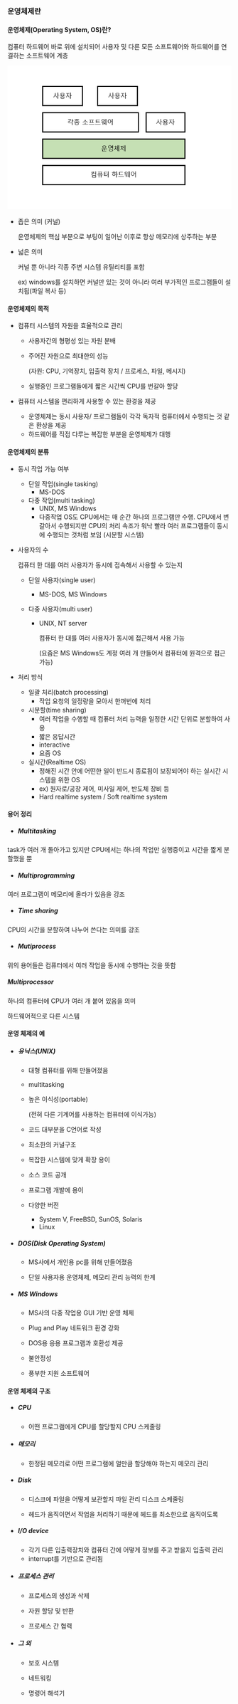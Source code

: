 ### 운영체제란



#### 운영체제(Operating System, OS)란?

컴퓨터 하드웨어 바로 위에 설치되어 사용자 및 다른 모든 소프트웨어와 하드웨어를 연결하는 소프트웨어 계층

![image-20220304021120052](os.assets/image-20220304021120052.png)

*  좁은 의미 (커널)

   운영체제의 핵심 부분으로 부팅이 일어난 이후로 항상 메모리에 상주하는 부분

*  넓은 의미

   커널 뿐 아니라 각종 주변 시스템 유틸리티를 포함

   ex) windows를 설치하면 커널만 있는 것이 아니라 여러 부가적인 프로그램들이 설치됨(파일 복사 등)



#### 운영체제의 목적

*  컴퓨터 시스템의 자원을 효율적으로 관리
   *  사용자간의 형평성 있는 자원 분배
   
   *  주어진 자원으로 최대한의 성능
   
      (자원: CPU, 기억장치, 입출력 장치 / 프로세스, 파일, 메시지)
   
   *  실행중인 프로그램들에게 짧은 시간씩 CPU를 번갈아 할당
   
*  컴퓨터 시스템을 편리하게 사용할 수 있는 환경을 제공
   *  운영체제는 동시 사용자/ 프로그램들이 각각 독자적 컴퓨터에서 수행되는 것 같은 환상을 제공
   *  하드웨어를 직접 다루는 복잡한 부분을 운영체제가 대행



#### 운영체제의 분류

*  동시 작업 가능 여부

   *  단일 작업(single tasking)
      *  MS-DOS
   *  다중 작업(multi tasking)
      *  UNIX, MS Windows
      *  다중작업 OS도 CPU에서는 매 순간 하나의 프로그램만 수행. CPU에서 번갈아서 수행되지만 CPU의 처리 속조가 워낙 빨라 여러 프로그램들이 동시에 수행되는 것처럼 보임 (시분할 시스템)

*  사용자의 수

   컴퓨터 한 대를 여러 사용자가 동시에 접속해서 사용할 수 있는지

   *  단일 사용자(single user)

      *  MS-DOS, MS Windows

   *  다중 사용자(multi user)

      *  UNIX, NT server

         컴퓨터 한 대를 여러 사용자가 동시에 접근해서 사용 가능

         (요즘은 MS Windows도 계정 여러 개 만들어서 컴퓨터에 원격으로 접근 가능)

*  처리 방식

   *  일괄 처리(batch processing)
      *  작업 요청의 일정량을 모아서 한꺼번에 처리
   *  시분할(time sharing)
      *  여러 작업을 수행할 때 컴퓨터 처리 능력을 일정한 시간 단위로 분할하여 사용
      *  짧은 응답시간
      *  interactive
      *  요즘 OS
   *  실시간(Realtime OS)
      *  정해진 시간 안에 어떤한 일이 반드시 종료됨이 보장되어야 하는 실시간 시스템을 위한 OS
      *  ex) 원자로/공장 제어, 미사일 제어, 반도체 장비 등
      *  Hard realtime system / Soft realtime system



#### 용어 정리

*  ##### Multitasking

task가 여러 개 돌아가고 있지만 CPU에서는 하나의 작업만 실행중이고 시간을 짧게 분할했을 뿐

*  ##### Multiprogramming

여러 프로그램이 메모리에 올라가 있음을 강조

*  ##### Time sharing

CPU의 시간을 분할하여 나누어 쓴다는 의미를 강조

*  ##### Mutiprocess

위의 용어들은 컴퓨터에서 여러 작업을 동시에 수행하는 것을 뜻함



##### Multiprocessor

하나의 컴퓨터에 CPU가 여러 개 붙어 있음을 의미

하드웨어적으로 다른 시스템



#### 운영 체제의 예

*  ##### 유닉스(UNIX)

   *  대형 컴퓨터를 위해 만들어졌음

   *  multitasking

   *  높은 이식성(portable)

      (전혀 다른 기계어를 사용하는 컴퓨터에 이식가능)

   *  코드 대부분을 C언어로 작성

   *  최소한의 커널구조

   *  복잡한 시스템에 맞게 확장 용이

   *  소스 코드 공개

   *  프로그램 개발에 용이

   *  다양한 버전
      *  System V, FreeBSD, SunOS, Solaris
      *  Linux

*  ##### DOS(Disk Operating System)

   *  MS사에서 개인용 pc를 위해 만들어졌음

   *  단일 사용자용 운영체제, 메모리 관리 능력의 한계

*  ##### MS Windows

   *  MS사의 다중 작업용 GUI 기반 운영 체제

   *  Plug and Play 네트워크 환경 강화

   *  DOS용 응용 프로그램과 호환성 제공

   *  불안정성

   *  풍부한 지원 소프트웨어



#### 운영 체제의 구조

*  ##### CPU

   *  어떤 프로그램에게 CPU를 할당할지 CPU 스케줄링

*  ##### 메모리

   *  한정된 메모리로 어떤 프로그램에 얼만큼 할당해야 하는지 메모리 관리

*  ##### Disk

   *  디스크에 파일을 어떻게 보관할지 파일 관리 디스크 스케줄링

   *  헤드가 움직이면서 작업을 처리하기 때문에 헤드를 최소한으로 움직이도록

*  ##### I/O device

   *  각기 다른 입출력장치와 컴퓨터 간에 어떻게 정보를 주고 받을지 입출력 관리
   *  interrupt를 기반으로 관리됨

*  ##### 프로세스 관리

   *  프로세스의 생성과 삭제

   *  자원 할당 및 반환

   *  프로세스 간 협력

*  ##### 그 외

   *  보호 시스템

   *  네트워킹

   *  명령어 해석기